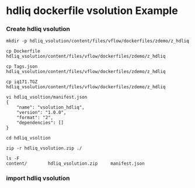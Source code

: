 # hdliq dockerfile vsolution Example

### Create hdliq vsolution

```shell
mkdir -p hdliq_vsolution/content/files/vflow/dockerfiles/zdemo/z_hdliq
```

```shell
cp Dockerfile hdliq_vsolution/content/files/vflow/dockerfiles/zdemo/z_hdliq

cp Tags.json hdliq_vsolution/content/files/vflow/dockerfiles/zdemo/z_hdliq

cp iq171.TGZ hdliq_vsolution/content/files/vflow/dockerfiles/zdemo/z_hdliq
```

```shell
vi hdliq_vsoltion/manifest.json
{
    "name": "vsolution_hdliq",
    "version": "1.0.0",
    "format": "2",
    "dependencies": []
}
```

```shell
cd hdliq_vsoltion

zip -r hdliq_vsolution.zip ./

ls -F
content/		hdliq_vsolution.zip	    manifest.json
```

### import hdliq vsolution



